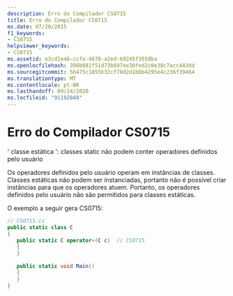 ```yaml
---
description: Erro do Compilador CS0715
title: Erro do Compilador CS0715
ms.date: 07/20/2015
f1_keywords:
- CS0715
helpviewer_keywords:
- CS0715
ms.assetid: e3cd1e46-ccfa-4678-a2ed-69245f3558ba
ms.openlocfilehash: 398b881f51d73b697ee30fed2c0e38c7acc443dd
ms.sourcegitcommit: 5b475c1855b32cf78d2d1bbb4295e4c236f39464
ms.translationtype: MT
ms.contentlocale: pt-BR
ms.lasthandoff: 09/24/2020
ms.locfileid: "91192848"
---
```

# <a name="compiler-error-cs0715"></a>Erro do Compilador CS0715

' classe estática ': classes static não podem conter operadores definidos pelo usuário  
  
 Os operadores definidos pelo usuário operam em instâncias de classes. Classes estáticas não podem ser instanciadas, portanto não é possível criar instâncias para que os operadores atuem. Portanto, os operadores definidos pelo usuário não são permitidos para classes estáticas.  
  
 O exemplo a seguir gera CS0715:  
  
```csharp  
// CS0715.cs  
public static class C  
{  
   public static C operator+(C c)  // CS0715  
   {  
   }  
  
   public static void Main()  
   {  
   }  
}  
```
